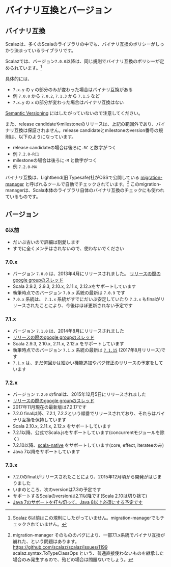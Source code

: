 # バイナリ互換とバージョン

## バイナリ互換

Scalazは、多くのScalaのライブラリの中でも、バイナリ互換のポリシーがしっかり決まっているライブラリです。

Scalazでは、バージョン`7.0.0`以降は、同じ規則でバイナリ互換のポリシーが定められています。[^oldz]

具体的には、

- `7.x.y` の `y` の部分のみが変わった場合はバイナリ互換がある
 - 例 `7.0.0` から `7.0.2`, `7.1.3` から `7.1.5` など
- `7.x.y` の `x` の部分が変わった場合はバイナリ互換はない

[Semantic Versioning](http://semver.org/) にはしたがっていないので注意してください。

また、release candidateやmilestoneのリリースは、上記の範囲外であり、バイナリ互換は保証されません。release candidateとmilestoneのversion番号の規則は、以下のようになっています。
- release candidateの場合は後ろに`-RC` と数字がつく
 - 例 `7.2.0-RC1`
- milestoneの場合は後ろに`-M` と数字がつく
 - 例 `7.2.0-M4`


バイナリ互換は、Lightbend(旧 Typesafe)社がOSSで公開している [migration-manager](https://github.com/typesafehub/migration-manager) と呼ばれるツールで自動でチェックされています。[^mima-bug]
このmigration-managerは、Scala本体のライブラリ自体のバイナリ互換のチェックにも使われているものです。


## バージョン


### 6以前

- だいぶ古いので詳細は割愛します
- すでに全くメンテはされないので、使わないでください

### 7.0.x

- バージョン `7.0.0` は、2013年4月にリリースされました。  [リリースの際のgoogle groupのスレッド](https://groups.google.com/d/topic/scalaz/_QFqVn3jOPU/discussion)
- Scala 2.9.2, 2.9.3, 2.10.x, 2.11.x, 2.12.xをサポートしています
- 執筆時点でのバージョン `7.0.x` 系統の最新は `7.0.9` です
- `7.0.x` 系統は、 `7.1.x` 系統がすでにだいぶ安定していたり `7.2.x` もfinalがリリースされたことにより、今後はほぼ更新されない予定です

### 7.1.x

- バージョン `7.1.0` は、2014年8月にリリースされました
- [リリースの際のgoogle groupのスレッド](https://groups.google.com/d/msg/scalaz/79x3Frhe0Hs/tcGACPaXND8J)
- Scala 2.9.3, 2.10.x, 2.11.x, 2.12.x をサポートしています
- 執筆時点でのバージョン `7.1.x` 系統の最新は [`7.1.15`](https://github.com/scalaz/scalaz/wiki/7.1.15) (2017年8月リリース)です
- `7.1.x` は、まだ何回かは細かい機能追加やバグ修正のリリースの予定をしています

### 7.2.x

- バージョン `7.2.0` のfinalは、2015年12月5日にリリースされました
- [リリースの際のgoogle groupのスレッド](https://groups.google.com/d/topic/scalaz/BXW6BVxYEPE/discussion)
- 2017年11月現在の最新版は7.2.17です
- 7.2.0 final以降、7.2.1, 7.2.2という順番でリリースされており、それらはバイナリ互換を保持しています
- Scala 2.10.x, 2.11.x, 2.12.x をサポートしています
- 7.2.1以降、公式でScala.jsをサポートしています(concurrentモジュールを除く)
- 7.2.10以降、[scala-native](http://www.scala-native.org/) をサポートしています(core, effect, iterateeのみ)
- Java 7以降をサポートしています


### 7.3.x

- 7.2.0のfinalがリリースされたことにより、2015年12月頃から開発がはじまりました
- いまのところ、次のversionは7.3の予定です
- サポートするScalaのversionは2.11以降です(Scala 2.10は切り捨て)
- [Java 7のサポートを打ち切って、Java 8以上必須にする予定です](https://github.com/scalaz/scalaz/pull/1063)

[^oldz]: Scalaz 6以前はこの規則にしたがっていません。migration-managerでもチェックされていません。
[^mima-bug]: migration-manager そのもののバグにより、一部7.1.x系統でバイナリ互換が崩れた、という問題はあります。 https://github.com/scalaz/scalaz/issues/1199 scalaz.syntax.ToTypeClassOps という、普通直接使わないものを継承した場合のみ発生するので、殆どの場合は問題ないでしょう。
